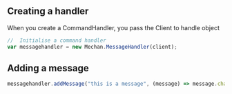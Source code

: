 ## Creating a handler

When you create a CommandHandler, you pass the Client to handle object
```js
//  Initialise a command handler
var messagehandler = new Mechan.MessageHandler(client);
```
## Adding a message
```js
messagehandler.addMessage("this is a message", (message) => message.channel.send("this is a response"));
```